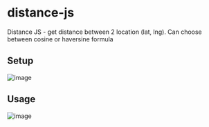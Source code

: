 # distance-js
Distance JS - get distance between 2 location (lat, lng). Can choose between cosine or haversine formula

## Setup

![image](https://github.com/user-attachments/assets/5f7add69-2fe3-4d6d-909a-b48e10972758)

## Usage

![image](https://github.com/user-attachments/assets/5b20678a-3781-4ca7-a00e-cd6cc2c5ec07)
